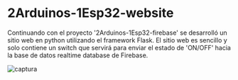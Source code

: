 # 2Arduinos-1Esp32-website
Continuando con el proyecto '2Arduinos-1Esp32-firebase' se desarrolló un sitio web en python utilizando el framework Flask. El sitio web es sencillo y solo contiene un switch que servirá para enviar el estado de 'ON/OFF' hacia la base de datos realtime database de Firebase.

![captura](https://github.com/luischanquettih/2Arduinos-1Esp32-website/assets/99174520/308d63a2-c7fd-4eb1-a33c-0b8f898e2b7a)
